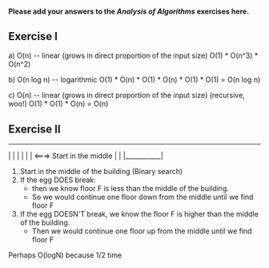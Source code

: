#### Please add your answers to the ***Analysis of  Algorithms*** exercises here.

## Exercise I

a) O(n) -- linear (grows in direct proportion of the input size)
O(1) * O(n^3) * O(n^2)

b) O(n log n) -- logarithmic 
O(1) * O(n) * O(1) * O(n) * O(1) * O(1) = O(n log n)

c) O(n) -- linear (grows in direct proportion of the input size) (recursive, woo!)
O(1) * O(1) * O(n) = O(n)

## Exercise II
_____________
|           |
|           |
|           | <===> Start in the middle
|           |
|___________|


1. Start in the middle of the building (Binary search)
2. If the egg DOES break:
    - then we know floor F is less than the middle of the building.
    - So we would continue one floor down from the middle until we find floor F
3. If the egg DOESN'T break, we know the floor F is higher than the middle of the building.
    - Then we would continue one floor up from the middle until we find floor F

Perhaps O(logN) because 1/2 time